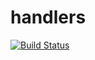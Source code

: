 # handlers

[![Build Status](https://travis-ci.org/atomisthqa/handlers.svg?branch=master)](https://travis-ci.org/atomisthqa/handlers)



 
 

